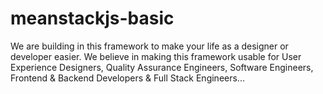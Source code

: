 # meanstackjs-basic
We are building in this framework to make your life as a designer or developer easier. We believe in making this framework usable for User Experience Designers, Quality Assurance Engineers, Software Engineers, Frontend &amp; Backend Developers &amp; Full Stack Engineers...
